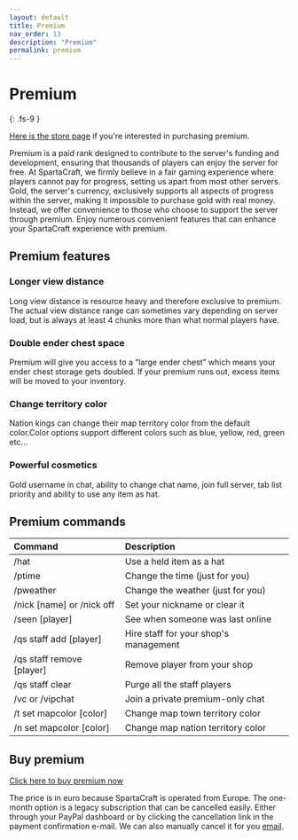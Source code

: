 ```yaml
---
layout: default
title: Premium
nav_order: 13
description: "Premium"
permalink: premium
---
```


# Premium
{: .fs-9 }

<a TARGET="_BLANK" href="https://store.spartacraft.eu">Here is the store page</a> if you're interested in purchasing premium.

Premium is a paid rank designed to contribute to the server's funding and development, ensuring that thousands of players can enjoy the server for free. At SpartaCraft, we firmly believe in a fair gaming experience where players cannot pay for progress, setting us apart from most other servers. Gold, the server's currency, exclusively supports all aspects of progress within the server, making it impossible to purchase gold with real money. Instead, we offer convenience to those who choose to support the server through premium. Enjoy numerous convenient features that can enhance your SpartaCraft experience with premium.

## Premium features

### Longer view distance
Long view distance is resource heavy and therefore exclusive to premium. The actual view distance range can sometimes vary depending on server load, but is always at least 4 chunks more than what normal players have.

### Double ender chest space
Premium will give you access to a “large ender chest” which means your ender chest storage gets doubled. If your premium runs out, excess items will be moved to your inventory.

### Change territory color
Nation kings can change their map territory color from the default color.Color options support different colors such as blue, yellow, red, green etc...

### Powerful cosmetics
Gold username in chat, ability to change chat name, join full server, tab list priority and ability to use any item as hat.

## Premium commands

|Command	|Description|
|:-------------|:------------------|
|/hat	|Use a held item as a hat|
|/ptime    |Change the time (just for you)|
|/pweather  |Change the weather (just for you)|
|/nick [name] or /nick off	|Set your nickname or clear it|
|/seen [player]	|See when someone was last online|
|/qs staff add [player]	|Hire staff for your shop's management|
|/qs staff remove [player]	|Remove player from your shop|
|/qs staff clear	|Purge all the staff players|
|/vc or /vipchat	|Join a private premium-only chat|
|/t set mapcolor [color]	|Change map town territory color|
|/n set mapcolor [color]	|Change map nation territory color|

## Buy premium

<a TARGET="_BLANK" href="https://store.spartacraft.eu/category/2562018">Click here to buy premium now</a>

The price is in euro because SpartaCraft is operated from Europe. The one-month option is a legacy subscription that can be cancelled easily. Either through your PayPal dashboard or by clicking the cancellation link in the payment confirmation e-mail. We can also manually cancel it for you <a href="mailto:contact@spartacraft.eu">email</a>.